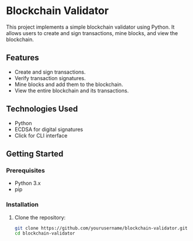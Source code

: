 # Blockchain Validator

This project implements a simple blockchain validator using Python. It allows users to create and sign transactions, mine blocks, and view the blockchain.

## Features

- Create and sign transactions.
- Verify transaction signatures.
- Mine blocks and add them to the blockchain.
- View the entire blockchain and its transactions.

## Technologies Used

- Python
- ECDSA for digital signatures
- Click for CLI interface

## Getting Started

### Prerequisites

- Python 3.x
- pip

### Installation

1. Clone the repository:
   ```bash
   git clone https://github.com/yourusername/blockchain-validator.git
   cd blockchain-validator
